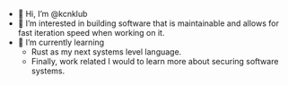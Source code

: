 - 👋 Hi, I’m @kcnklub
- 👀 I’m interested in building software that is maintainable and allows for fast iteration speed when working on it.
- 🌱 I’m currently learning 
    - Rust as my next systems level language.
    - Finally, work related I would to learn more about securing software systems.

<!---
kcnklub/kcnklub is a ✨ special ✨ repository because its `README.md` (this file) appears on your GitHub profile.
You can click the Preview link to take a look at your changes.
--->
